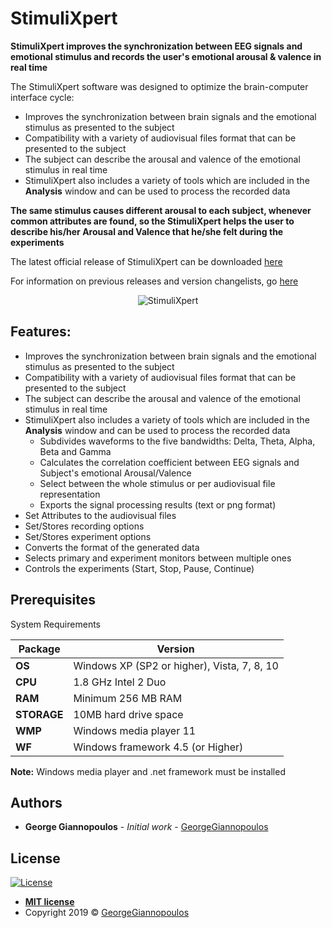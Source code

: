 # StimuliXpert

**StimuliXpert improves the synchronization between EEG signals and emotional stimulus and records the user's emotional arousal & valence in real time**

The StimuliXpert software was designed to optimize the brain-computer interface cycle:
- Improves the synchronization between brain signals and the emotional stimulus as presented to the subject
- Compatibility with a variety of audiovisual files format that can be presented to the subject
- The subject can describe the arousal and valence of the emotional stimulus in real time
- StimuliXpert also includes a variety of tools which are included in the **Analysis** window and can be used to process the recorded data

**The same stimulus causes different arousal to each subject, whenever common attributes are found, so the StimuliXpert helps the user to describe his/her Arousal and Valence that he/she felt during the experiments**

The latest official release of StimuliXpert can be downloaded [here](https://github.com/GeorgeGiannopoulos/StimuliXpert/releases/tag/v1.0.0)

For information on previous releases and version changelists, go [here](https://github.com/GeorgeGiannopoulos/StimuliXpert/releases)

<p align="center">
  <img alt="StimuliXpert" src="https://raw.githubusercontent.com/wiki/GeorgeGiannopoulos/StimuliXpert/screenshots/main_window.png">
</p>

## Features:
- Improves the synchronization between brain signals and the emotional stimulus as presented to the subject
- Compatibility with a variety of audiovisual files format that can be presented to the subject
- The subject can describe the arousal and valence of the emotional stimulus in real time
- StimuliXpert also includes a variety of tools which are included in the **Analysis** window and can be used to process the recorded data
  - Subdivides waveforms to the five bandwidths: Delta, Theta, Alpha, Beta and Gamma
  - Calculates the correlation coefficient between EEG signals and Subject's emotional Arousal/Valence
  - Select between the whole stimulus or per audiovisual file representation
  - Exports the signal processing results (text or png format)
- Set Attributes to the audiovisual files
- Set/Stores recording options
- Set/Stores experiment options
- Converts the format of the generated data
- Selects primary and experiment monitors between multiple ones
- Controls the experiments (Start, Stop, Pause, Continue)

## Prerequisites
System Requirements

| Package     | Version                                     |
|-------------|---------------------------------------------|
| **OS**      | Windows XP (SP2 or higher), Vista, 7, 8, 10 |
| **CPU**     | 1.8 GHz Intel 2 Duo                         |
| **RAM**     | Minimum 256 MB RAM                          |
| **STORAGE** | 10MB hard drive space                       |
| **WMP**     | Windows media player 11                     |
| **WF**      | Windows framework 4.5 (or Higher)           |

**Note:** Windows media player and .net framework must be installed

## Authors

* **George Giannopoulos** - *Initial work* - [GeorgeGiannopoulos](https://github.com/GeorgeGiannopoulos)

## License

[![License](http://img.shields.io/:license-mit-blue.svg?style=flat-square)](http://badges.mit-license.org)

- **[MIT license](http://opensource.org/licenses/mit-license.php)**
- Copyright 2019 © [GeorgeGiannopoulos](https://github.com/GeorgeGiannopoulos/StimuliXpert/blob/master/StimuliXpert/LICENSE)
